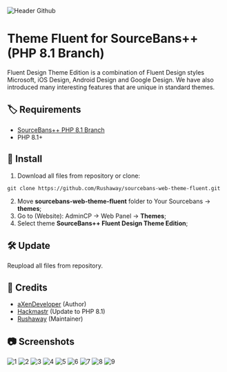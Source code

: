 ![Header Github](https://raw.githubusercontent.com/Rushaway/sourcebans-web-theme-fluent/master/sourcebans-web-theme-fluent/screenshot.jpg)

# Theme Fluent for SourceBans++ (PHP 8.1 Branch)
Fluent Design Theme Edition is a combination of Fluent Design styles Microsoft, iOS Design, Android Design and Google Design. We have also introduced many interesting features that are unique in standard themes.

## 🏷️ Requirements 
- [SourceBans++ PHP 8.1 Branch](https://github.com/sbpp/sourcebans-pp/tree/php81)
- PHP 8.1+

## 🧰 Install 
1. Download all files from repository or clone:
```
git clone https://github.com/Rushaway/sourcebans-web-theme-fluent.git
```
2. Move **sourcebans-web-theme-fluent** folder to Your Sourcebans -> **themes**;
3. Go to (Website): AdminCP -> Web Panel -> **Themes**;
4. Select theme **SourceBans++ Fluent Design Theme Edition**;

## 🛠️ Update 
Reupload all files from repository.

## 🚀 Credits 
- [aXenDeveloper](https://github.com/aXenDeveloper) (Author)
- [Hackmastr](https://github.com/Hackmastr) (Update to PHP 8.1)
- [Rushaway](https://github.com/Rushaway) (Maintainer) 

## 📷 Screenshots 
![1](https://raw.githubusercontent.com/Rushaway/sourcebans-web-theme-fluent/master/screenshots/1.png)
![2](https://raw.githubusercontent.com/Rushaway/sourcebans-web-theme-fluent/master/screenshots/2.png)
![3](https://raw.githubusercontent.com/Rushaway/sourcebans-web-theme-fluent/master/screenshots/3.png)
![4](https://raw.githubusercontent.com/Rushaway/sourcebans-web-theme-fluent/master/screenshots/4.png)
![5](https://raw.githubusercontent.com/Rushaway/sourcebans-web-theme-fluent/master/screenshots/5.png)
![6](https://raw.githubusercontent.com/Rushaway/sourcebans-web-theme-fluent/master/screenshots/6.png)
![7](https://raw.githubusercontent.com/Rushaway/sourcebans-web-theme-fluent/master/screenshots/7.png)
![8](https://raw.githubusercontent.com/Rushaway/sourcebans-web-theme-fluent/master/screenshots/8.png)
![9](https://raw.githubusercontent.com/Rushaway/sourcebans-web-theme-fluent/master/screenshots/9.png)
